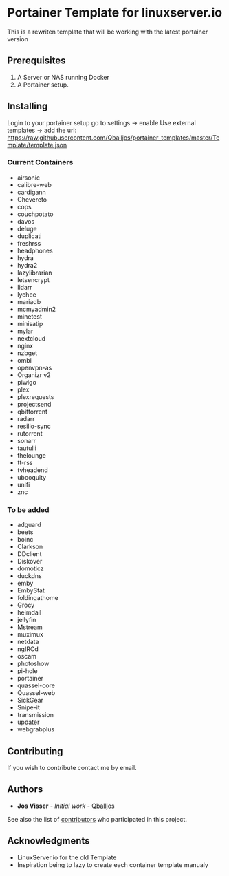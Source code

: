 
# Portainer Template for linuxserver.io

This is a rewriten template that will be working with the latest portainer version

## Prerequisites

1. A Server or NAS running Docker
2. A Portainer setup.

## Installing

Login to your portainer setup go to settings -> enable Use external templates -> add the url: https://raw.githubusercontent.com/Qballjos/portainer_templates/master/Template/template.json

### Current Containers

*	airsonic
*	calibre-web
*	cardigann
*	Chevereto
*	cops
*	couchpotato
*	davos
*	deluge
*	duplicati
*	freshrss
*	headphones
*	hydra
*	hydra2
*	lazylibrarian
*	letsencrypt
*	lidarr
*	lychee
*	mariadb
*	mcmyadmin2
*	minetest
*	minisatip
*	mylar
*	nextcloud
*	nginx
*	nzbget
*	ombi
*	openvpn-as
*	Organizr v2
*	piwigo
*	plex
*	plexrequests
*	projectsend
*	qbittorrent
*	radarr
*	resilio-sync
*	rutorrent
*	sonarr
*	tautulli
*	thelounge
*	tt-rss
*	tvheadend
*	ubooquity
*	unifi
*	znc

### To be added

*	adguard
*	beets
*	boinc
*	Clarkson
*	DDclient
*	Diskover
*	domoticz
*	duckdns
*	emby
*	EmbyStat
*	foldingathome
*	Grocy
*	heimdall
*	jellyfin
*	Mstream
*	muximux
*	netdata
*	ngIRCd
*	oscam
*	photoshow
*	pi-hole
*	portainer
*	quassel-core
*	Quassel-web
*	SickGear
*	Snipe-it
* transmission
*	updater
*	webgrabplus

## Contributing

If you wish to contribute contact me by email.

## Authors

* **Jos Visser** - *Initial work* - [Qballjos](https://github.com/Qballjos)

See also the list of [contributors](https://github.com/Qballjos/portainer_templates/contributors) who participated in this project.

## Acknowledgments

* LinuxServer.io for the old Template
* Inspiration being to lazy to create each container template manualy
